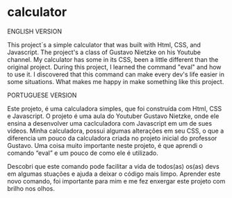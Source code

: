 # calculator
ENGLISH VERSION  
 
This project´s a simple calculator that was built with Html, CSS, and Javascript. The project's a class of Gustavo Nietzke on his Youtube channel.  My calculator has some in its CSS, been a little different than the original project.  During this project, I learned the command "eval" and how to use it. I discovered that this command can make every dev's life easier in some situations. What makes me happy in make something like this project.   
 
PORTUGUESE VERSION  

Este projeto, é uma calculadora simples, que foi construída com Html, CSS e Javascript. O projeto é uma aula do Youtuber Gustavo Nietzke, onde ele ensina a desenvolver uma caclculadora com Javascript em um de sues vídeos. Minha calculadora, possui algumas alterações em seu CSS, o que a diferencia um pouco da calculadora criada no projeto inicial do professor Gustavo.  Uma coisa muito importante neste projeto, é que aprendi o comando “eval” e um pouco de como ele é utilizado.  

Descobri que este comando pode facilitar a vida de todos(as) os(as) devs em algumas stuações e ajuda a deixar o código mais limpo.  Aprender este novo comando, foi importante para mim e me fez enxergar este projeto com brilho nos olhos.
